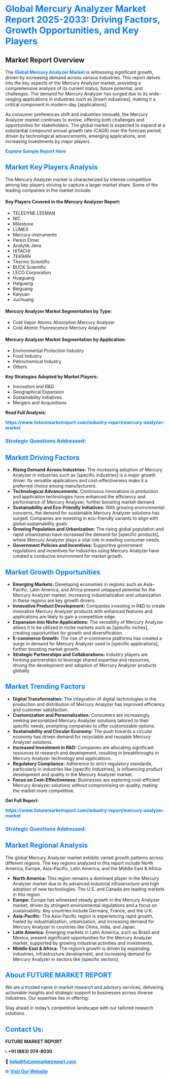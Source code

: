 <h1 style="color: #007BFF;">Global Mercury Analyzer Market Report 2025-2033: Driving Factors, Growth Opportunities, and Key Players</h1>

<section id="overview">
<h2>Market Report Overview</h2>
<p>The <a href="https://www.futuremarketreport.com/industry-report/mercury-analyzer-market" style="color: #007BFF; text-decoration: none;"><strong>Global Mercury Analyzer Market</strong></a> is witnessing significant growth, driven by increasing demand across various industries. This report delves into the key aspects of the Mercury Analyzer market, providing a comprehensive analysis of its current status, future potential, and challenges. The demand for Mercury Analyzer has surged due to its wide-ranging applications in industries such as [insert industries], making it a critical component in modern-day [applications].</p>
<p>As consumer preferences shift and industries innovate, the Mercury Analyzer market continues to evolve, offering both challenges and opportunities for stakeholders. The global market is expected to expand at a substantial compound annual growth rate (CAGR) over the forecast period, driven by technological advancements, emerging applications, and increasing investments by major players.</p>
</section>

<section id="overview">
<p><a href="https://www.futuremarketreport.com/request-sample/reportId=55210" style="color: #007BFF; text-decoration: none;"><strong>Explore Sample Report Here</strong></a></p>
</section>

<section id="key-players">
<h2 style="color: #007BFF;">Market Key Players Analysis</h2>
<p>The Mercury Analyzer market is characterized by intense competition among key players striving to capture a larger market share. Some of the leading companies in the market include:</p>
<h4>Key Players Covered in the Mercury Analyzer Report:</h4>
<ul><li>TELEDYNE LEEMAN</li><li>NIC</li><li>Milestone</li><li>LUMEX</li><li>Mercury-instruments</li><li>Perkin Elmer</li><li>Analytik Jena</li><li>HITACHI</li><li>TEKRAN</li><li>Thermo Scientific</li><li>BUCK Scientific</li><li>LECO Corporation</li><li>Huaguang</li><li>Haiguang</li><li>Beiguang</li><li>Kaiyuan</li><li>Juchuang</li></ul>
<h4>Mercury Analyzer Market Segmentation by Type:</h4>
<ul><li>Cold Vapor Atomic Absorption Mercury Analyzer</li><li>Cold Atomic Fluorescence Mercury Analyzer</li></ul>

<h4>Mercury Analyzer Market Segmentation by Application:</h4>
<ul><li>Environmental Protection Industry</li><li>Food Industry</li><li>Petrochemical Industry</li><li>Others</li></ul>
<p><strong>Key Strategies Adopted by Market Players:</strong></p>
<ul>
<li>Innovation and R&D</li>
<li>Geographical Expansion</li>
<li>Sustainability Initiatives</li>
<li>Mergers and Acquisitions</li>
</ul>
</section>

<section>
<p><strong>Read Full Analysis: </strong></p><a href="https://www.futuremarketreport.com/industry-report/mercury-analyzer-market" style="color: #007BFF; text-decoration: none;"><strong>https://www.futuremarketreport.com/industry-report/mercury-analyzer-market</strong></a>
<h3 style="color: #007BFF;">Strategic Questions Addressed:</h3>
</section>

<section id="driving-factors">
<h2 style="color: #007BFF;">Market Driving Factors</h2>
<ul>
<li><strong>Rising Demand Across Industries:</strong> The increasing adoption of Mercury Analyzer in industries such as [specific industries] is a major growth driver. Its versatile applications and cost-effectiveness make it a preferred choice among manufacturers.</li>
<li><strong>Technological Advancements:</strong> Continuous innovations in production and application technologies have enhanced the efficiency and performance of Mercury Analyzer, further boosting market demand.</li>
<li><strong>Sustainability and Eco-Friendly Initiatives:</strong> With growing environmental concerns, the demand for sustainable Mercury Analyzer solutions has surged. Companies are investing in eco-friendly variants to align with global sustainability goals.</li>
<li><strong>Growing Population and Urbanization:</strong> The rising global population and rapid urbanization have increased the demand for [specific products], where Mercury Analyzer plays a vital role in meeting consumer needs.</li>
<li><strong>Government Policies and Incentives:</strong> Supportive government regulations and incentives for industries using Mercury Analyzer have created a conducive environment for market growth.</li>
</ul>
</section>

<section id="growth-opportunities">
<h2 style="color: #007BFF;">Market Growth Opportunities</h2>
<ul>
<li><strong>Emerging Markets:</strong> Developing economies in regions such as Asia-Pacific, Latin America, and Africa present untapped potential for the Mercury Analyzer market. Increasing industrialization and urbanization in these regions are key growth drivers.</li>
<li><strong>Innovative Product Development:</strong> Companies investing in R&D to create innovative Mercury Analyzer products with enhanced features and applications are likely to gain a competitive edge.</li>
<li><strong>Expansion into Niche Applications:</strong> The versatility of Mercury Analyzer allows it to be utilized in niche markets such as [specific niches], creating opportunities for growth and diversification.</li>
<li><strong>E-commerce Growth:</strong> The rise of e-commerce platforms has created a surge in demand for Mercury Analyzer used in [specific applications], further boosting market growth.</li>
<li><strong>Strategic Partnerships and Collaborations:</strong> Industry players are forming partnerships to leverage shared expertise and resources, driving the development and adoption of Mercury Analyzer products globally.</li>
</ul>
</section>

<section id="trending-factors">
<h2 style="color: #007BFF;">Market Trending Factors</h2>
<ul>
<li><strong>Digital Transformation:</strong> The integration of digital technologies in the production and distribution of Mercury Analyzer has improved efficiency and customer satisfaction.</li>
<li><strong>Customization and Personalization:</strong> Consumers are increasingly seeking personalized Mercury Analyzer solutions tailored to their specific needs, prompting companies to offer customizable options.</li>
<li><strong>Sustainability and Circular Economy:</strong> The push towards a circular economy has driven demand for recyclable and reusable Mercury Analyzer solutions.</li>
<li><strong>Increased Investment in R&D:</strong> Companies are allocating significant resources to research and development, resulting in breakthroughs in Mercury Analyzer technology and applications.</li>
<li><strong>Regulatory Compliance:</strong> Adherence to strict regulatory standards, particularly in industries like [specific industries], is influencing product development and quality in the Mercury Analyzer market.</li>
<li><strong>Focus on Cost-Effectiveness:</strong> Businesses are exploring cost-efficient Mercury Analyzer solutions without compromising on quality, making the market more competitive.</li>
</ul>
</section>

<section>
<p><strong>Get Full Report: </strong></p><a href="https://www.futuremarketreport.com/industry-report/mercury-analyzer-market" style="color: #007BFF; text-decoration: none;"><strong>https://www.futuremarketreport.com/industry-report/mercury-analyzer-market</strong></a>
<h3 style="color: #007BFF;">Strategic Questions Addressed:</h3>
</section>


<section id="regional-analysis">
<h2 style="color: #007BFF;">Market Regional Analysis</h2>
<p>The global Mercury Analyzer market exhibits varied growth patterns across different regions. The key regions analyzed in this report include North America, Europe, Asia-Pacific, Latin America, and the Middle East & Africa:</p>
<ul>
<li><strong>North America:</strong> This region remains a dominant player in the Mercury Analyzer market due to its advanced industrial infrastructure and high adoption of new technologies. The U.S. and Canada are leading markets in this region.</li>
<li><strong>Europe:</strong> Europe has witnessed steady growth in the Mercury Analyzer market, driven by stringent environmental regulations and a focus on sustainability. Key countries include Germany, France, and the U.K.</li>
<li><strong>Asia-Pacific:</strong> The Asia-Pacific region is experiencing rapid growth, fueled by industrialization, urbanization, and increasing demand for Mercury Analyzer in countries like China, India, and Japan.</li>
<li><strong>Latin America:</strong> Emerging markets in Latin America, such as Brazil and Mexico, present significant opportunities for the Mercury Analyzer market, supported by growing industrial activities and investments.</li>
<li><strong>Middle East & Africa:</strong> The region’s growth is driven by expanding industries, infrastructure development, and increasing demand for Mercury Analyzer in sectors like [specific sectors].</li>
</ul>
</section>

<footer>
<h2 style="color: #007BFF;">About FUTURE MARKET REPORT</h2>
<p>We are a trusted name in market research and advisory services, delivering actionable insights and strategic support to businesses across diverse industries. Our expertise lies in offering:</p>

<p>Stay ahead in today’s competitive landscape with our tailored research solutions.</p>

<h2 style="color: #007BFF;">Contact Us:</h2>
<p><strong>FUTURE MARKET REPORT</strong></p>
<p>📞 <strong>+91 (883) 074-8030</strong></p>
<p>📧 <strong><a href="mailto:help@futuremarketreport.com" style="color: #007BFF;">help@futuremarketreport.com</a></strong></p>
<p>🌐 <strong><a href="https://www.futuremarketreport.com/" style="color: #007BFF;">Visit Our Website</a></strong></p>
</footer>